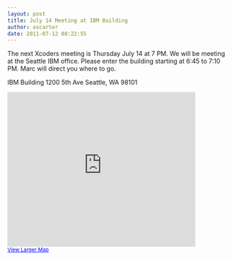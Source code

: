 ```yaml
--- 
layout: post
title: July 14 Meeting at IBM Building
author: ascarter
date: 2011-07-12 08:22:55
---
```


The next Xcoders meeting is Thursday July 14 at 7 PM. We will be meeting at the Seattle IBM office. Please enter the building starting at 6:45 to 7:10 PM. Marc will direct you where to go.

IBM Building
1200 5th Ave
Seattle, WA 98101

<iframe width="425" height="350" frameborder="0" scrolling="no" marginheight="0" marginwidth="0" src="http://maps.google.com/maps?f=q&amp;source=s_q&amp;hl=en&amp;geocode=&amp;q=IBM,+1200+5th+Ave,+Seattle,+WA&amp;aq=&amp;sll=47.607076,-122.013346&amp;sspn=0.011487,0.017638&amp;ie=UTF8&amp;hq=IBM,&amp;hnear=1200+5th+Ave,+Seattle,+Washington+98101&amp;t=h&amp;cid=15502689648540491861&amp;ll=47.608348,-122.332935&amp;spn=0.005063,0.00912&amp;z=16&amp;output=embed"></iframe><br /><small><a href="http://maps.google.com/maps?f=q&amp;source=embed&amp;hl=en&amp;geocode=&amp;q=IBM,+1200+5th+Ave,+Seattle,+WA&amp;aq=&amp;sll=47.607076,-122.013346&amp;sspn=0.011487,0.017638&amp;ie=UTF8&amp;hq=IBM,&amp;hnear=1200+5th+Ave,+Seattle,+Washington+98101&amp;t=h&amp;cid=15502689648540491861&amp;ll=47.608348,-122.332935&amp;spn=0.005063,0.00912&amp;z=16" style="color:#0000FF;text-align:left">View Larger Map</a></small>
